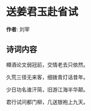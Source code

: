 # 送姜君玉赴省试

**作者**: 刘宰

## 诗词内容

樽酒论文弱冠前，交情老去只依然。

久荒三径无来客，细拨青灯话昔年。

少日功名谁汗简，旧游江海半华颠。

君行试问都门柳，几送银袍上九天。

